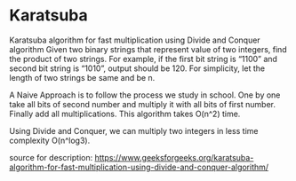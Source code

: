 # Karatsuba

Karatsuba algorithm for fast multiplication using Divide and Conquer algorithm
Given two binary strings that represent value of two integers, find the product of two strings. For example, if the first bit string is “1100” and second bit string is “1010”, output should be 120.
For simplicity, let the length of two strings be same and be n.

A Naive Approach is to follow the process we study in school. One by one take all bits of second number and multiply it with all bits of first number. Finally add all multiplications. This algorithm takes O(n^2) time.

Using Divide and Conquer, we can multiply two integers in less time complexity O(n^log3).

source for description: https://www.geeksforgeeks.org/karatsuba-algorithm-for-fast-multiplication-using-divide-and-conquer-algorithm/
